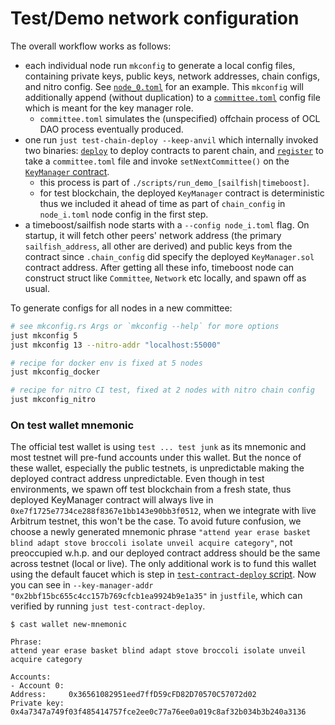 # Test/Demo network configuration

The overall workflow works as follows:
- each individual node run `mkconfig` to generate a local config files, containing private keys, public keys, network addresses, chain configs, and nitro config. See [`node_0.toml`](./c0/node_0.toml) for an example. This `mkconfig` will additionally append (without duplication) to a [`committee.toml`](./c0/committee.toml) config file which is meant for the key manager role.
  - `committee.toml` simulates the (unspecified) offchain process of OCL DAO process eventually produced.
- one run `just test-chain-deploy --keep-anvil` which internally invoked two binaries: [`deploy`](../timeboost-contract/src/binaries/deploy.rs) to deploy contracts to parent chain, and [`register`](../timeboost-contract/src/binaries/register.rs) to take a `committee.toml` file and invoke `setNextCommittee()` on the [`KeyManager` contract](../contracts/src/KeyManager.sol).
  - this process is part of `./scripts/run_demo_[sailfish|timeboost]`.
  - for test blockchain, the deployed `KeyManager` contract is deterministic thus we included it ahead of time as part of `chain_config` in `node_i.toml` node config in the first step.
- a timeboost/sailfish node starts with a `--config node_i.toml` flag. On startup, it will fetch other peers' network address (the primary `sailfish_address`, all other are derived) and public keys from the contract since `.chain_config` did specify the deployed `KeyManager.sol` contract address. After getting all these info, timeboost node can construct struct like `Committee`, `Network` etc locally, and spawn off as usual.


To generate configs for all nodes in a new committee:

``` sh
# see mkconfig.rs Args or `mkconfig --help` for more options
just mkconfig 5
just mkconfig 13 --nitro-addr "localhost:55000"

# recipe for docker env is fixed at 5 nodes
just mkconfig_docker

# recipe for nitro CI test, fixed at 2 nodes with nitro chain config
just mkconfig_nitro
```

### On test wallet mnemonic 

The official test wallet is using `test ... test junk` as its mnemonic and most testnet will pre-fund accounts under this wallet. But the nonce of these wallet, especially the public testnets, is unpredictable making the deployed contract address unpredictable. 
Even though in test environments, we spawn off test blockchain from a fresh state, thus deployed KeyManager contract will always live in `0xe7f1725e7734ce288f8367e1bb143e90bb3f0512`, when we integrate with live Arbitrum testnet, this won't be the case.
To avoid future confusion, we choose a newly generated mnemonic phrase `"attend year erase basket blind adapt stove broccoli isolate unveil acquire category"`, not preoccupied w.h.p. and our deployed contract address should be the same across testnet (local or live). The only additional work is to fund this wallet using the default faucet which is step in [`test-contract-deploy` script](../../scripts/test-contract-deploy).
Now you can see in `--key-manager-addr "0x2bbf15bc655c4cc157b769cfcb1ea9924b9e1a35"` in `justfile`, which can verified by running `just test-contract-deploy`.

```
$ cast wallet new-mnemonic

Phrase:
attend year erase basket blind adapt stove broccoli isolate unveil acquire category

Accounts:
- Account 0:
Address:     0x36561082951eed7ffD59cFD82D70570C57072d02
Private key: 0x4a7347a749f03f485414757fce2ee0c77a76ee0a019c8af32b034b3b240a3136
```
